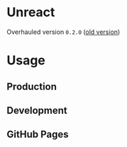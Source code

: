 # Unreact

Overhauled version `0.2.0` ([old version](https://github.com/darccyy/unreact-old))

# Usage

## Production

## Development

## GitHub Pages

